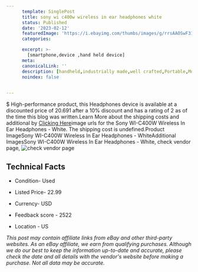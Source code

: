 ```yaml
---
      template: SinglePost
      title: sony wi c400w wireless in ear headphones white
      status: Published
      date: '2023-02-12'
      featuredImage: 'https://i.ebayimg.com/thumbs/images/g/rrsAAOSwF31j4CUE/s-l225.jpg'
      categories: 

      excerpt: >-
        [smartphone,device ,hand held device]
      meta:
      canonicalLink: ''
      description: [handheld,industrially made,well crafted,Portable,Mobile,Compact,Convenient,Lightweight,Maneuverable,Man-portable,Miniature,Carriable,Hand-held,Light,Holdable,Transportable,Mobile device,Pocket-sized,On-the-go,Wireless,Cordless,Compact size,Convenient size, smartphone,device ,hand held device]
      noindex: false

        
---
```

$
    High-performance product, this Headphones device is available at a discounted price of 20.691 after a 10% discount and has a rating of 2 as of the time this blog was written.Learn More about the shipping costs and additional by [Clicking Here](https://www.ebay.com/itm/165924484164?hash=item26a1deb444%3Ag%3ArrsAAOSwF31j4CUE&mkevt=1&mkcid=1&mkrid=711-53200-19255-0&campid=%253CePNCampaignId%253E&customid=%253CreferenceId%253E&toolid=10049)image urls for the Sony WI-C400W Wireless In Ear Headphones - White. The shipping cost is undefined.Product ImageSony WI-C400W Wireless In Ear Headphones - WhiteAdditional ImagesSony WI-C400W Wireless In Ear Headphones - White, check vendor page, ![check vendor page](https://origin-galleryplus.ebayimg.com/ws/web/165924484164_2_0_1/225x225.jpg,https://origin-galleryplus.ebayimg.com/ws/web/165924484164_3_0_1/225x225.jpg,https://origin-galleryplus.ebayimg.com/ws/web/165924484164_4_0_1/225x225.jpg,https://origin-galleryplus.ebayimg.com/ws/web/165924484164_5_0_1/225x225.jpg,https://origin-galleryplus.ebayimg.com/ws/web/165924484164_6_0_1/225x225.jpg,https://origin-galleryplus.ebayimg.com/ws/web/165924484164_7_0_1/225x225.jpg,https://origin-galleryplus.ebayimg.com/ws/web/165924484164_8_0_1/225x225.jpg,https://origin-galleryplus.ebayimg.com/ws/web/165924484164_9_0_1/225x225.jpg)
    
    

 ## Technical Facts 



     
      

 - Condition- Used 


      

 - Listed Price- 22.99 


      

 - Currency- USD 


      

 - Feedback score - 2522 


      

 - Location - US 


      
      

 *_This post may contain affiliate links from eBay and other third-party websites. As an eBay affiliate, we earn from qualifying purchases. Although we do our best to keep the information up-to-date and accurate, please check the date and all details with the vendor's website before making a purchase. Not all data may be accurate._*



    
    
    
    
    